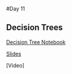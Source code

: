 #Day 11
## Decision Trees
[Decision Tree Notebook](https://github.com/kaggledecal/sp17/blob/master/day11/Decision%20Trees.ipynb)




[Slides](https://docs.google.com/presentation/d/15CYIHRBQR_h7r2R0qOFGws8s310kx0qAd4bbZvXk_Vk/edit?usp=sharing)

[Video]
